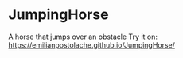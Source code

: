 # JumpingHorse
A horse that jumps over an obstacle
Try it on:
https://emilianpostolache.github.io/JumpingHorse/

